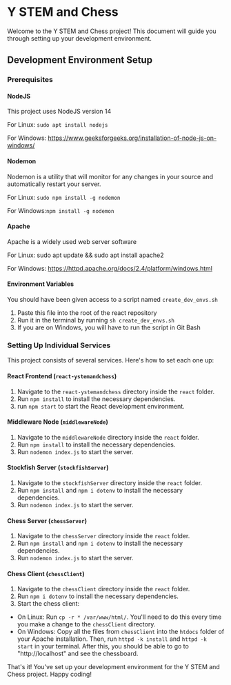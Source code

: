 # Y STEM and Chess
Welcome to the Y STEM and Chess project! This document will guide you through setting up your development environment.

## Development Environment Setup

### Prerequisites

#### NodeJS
This project uses NodeJS version 14

For Linux: `sudo apt install nodejs`

For Windows: https://www.geeksforgeeks.org/installation-of-node-js-on-windows/

#### Nodemon
Nodemon is a utility that will monitor for any changes in your source and automatically restart your server. 

For Linux: `sudo npm install -g nodemon`

For Windows:`npm install -g nodemon`

#### Apache
Apache is a widely used web server software

For Linux: sudo apt update && sudo apt install apache2

For Windows: https://httpd.apache.org/docs/2.4/platform/windows.html

#### Environment Variables
You should have been given access to a script named `create_dev_envs.sh`
1. Paste this file into the root of the react repository
2. Run it in the terminal by running `sh create_dev_envs.sh`
3. If you are on Windows, you will have to run the script in Git Bash

### Setting Up Individual Services

This project consists of several services. Here's how to set each one up:

#### React Frontend (`react-ystemandchess`)

1. Navigate to the `react-ystemandchess` directory inside the `react` folder.
2. Run `npm install` to install the necessary dependencies.
3. run `npm start` to start the React development environment.

#### Middleware Node (`middlewareNode`)

1. Navigate to the `middlewareNode` directory inside the `react` folder.
2. Run `npm install` to install the necessary dependencies.
3. Run `nodemon index.js` to start the server.

#### Stockfish Server (`stockfishServer`)

1. Navigate to the `stockfishServer` directory inside the `react` folder.
2. Run `npm install` and `npm i dotenv` to install the necessary dependencies.
3. Run `nodemon index.js` to start the server.

#### Chess Server (`chessServer`)

1. Navigate to the `chessServer` directory inside the `react` folder.
2. Run `npm install` and `npm i dotenv` to install the necessary dependencies.
3. Run `nodemon index.js` to start the server.

#### Chess Client (`chessClient`)

1. Navigate to the `chessClient` directory inside the `react` folder.
2. Run `npm i dotenv` to install the necessary dependencies.
3. Start the chess client:
  - On Linux: Run `cp -r * /var/www/html/`. You'll need to do this every time you make a change to the `chessClient` directory.
  - On Windows: Copy all the files from `chessClient` into the `htdocs` folder of your Apache installation. Then, run `httpd -k install` and `httpd -k start` in your terminal. After this, you should be able to go to "http://localhost" and see the chessboard.

That's it! You've set up your development environment for the Y STEM and Chess project. Happy coding!